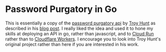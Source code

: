 # Password Purgatory in Go

This is essentially a copy of the [password purgatory api](https://github.com/troyhunt/password-purgatory-api)
by [Troy Hunt](https://www.troyhunt.com/) as described in his [blog post](https://www.troyhunt.com/building-password-purgatory-with-cloudflare-pages-and-workers/).
I really liked the idea and used it to hone my skills at deploying an API in go,
rather than javascript, and to [Cloud Run](https://cloud.google.com/run) rather
than to [Cloudflare Workers](https://workers.cloudflare.com/). I encourage you
to look into Troy Hunt's original project rather than here if you are interested
in his work.
